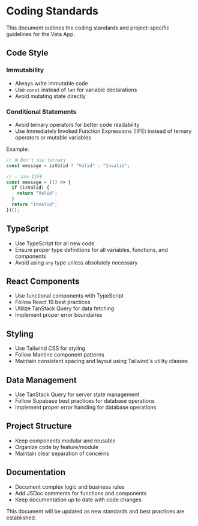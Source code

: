 # Coding Standards

This document outlines the coding standards and project-specific guidelines for the Vata App.

## Code Style

### Immutability

- Always write immutable code
- Use `const` instead of `let` for variable declarations
- Avoid mutating state directly

### Conditional Statements

- Avoid ternary operators for better code readability
- Use Immediately Invoked Function Expressions (IIFE) instead of ternary operators or mutable variables

Example:

```typescript
// ❌ Don't use ternary
const message = isValid ? "Valid" : "Invalid";

// ✅ Use IIFE
const message = (() => {
  if (isValid) {
    return "Valid";
  }
  return "Invalid";
})();
```

## TypeScript

- Use TypeScript for all new code
- Ensure proper type definitions for all variables, functions, and components
- Avoid using `any` type unless absolutely necessary

## React Components

- Use functional components with TypeScript
- Follow React 19 best practices
- Utilize TanStack Query for data fetching
- Implement proper error boundaries

## Styling

- Use Tailwind CSS for styling
- Follow Mantine component patterns
- Maintain consistent spacing and layout using Tailwind's utility classes

## Data Management

- Use TanStack Query for server state management
- Follow Supabase best practices for database operations
- Implement proper error handling for database operations

## Project Structure

- Keep components modular and reusable
- Organize code by feature/module
- Maintain clear separation of concerns

## Documentation

- Document complex logic and business rules
- Add JSDoc comments for functions and components
- Keep documentation up to date with code changes

This document will be updated as new standards and best practices are established.
